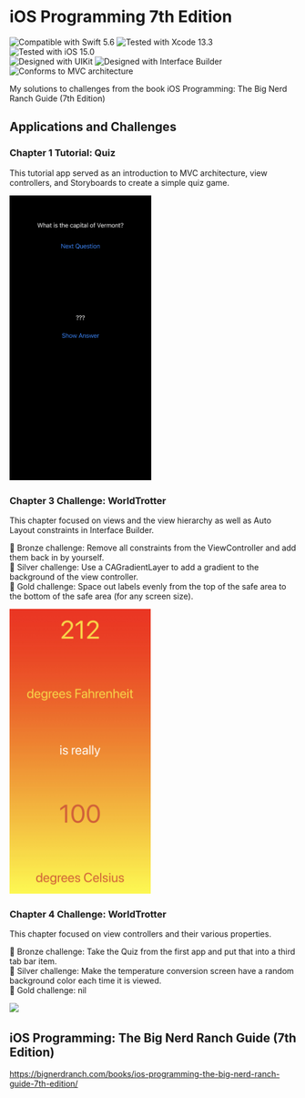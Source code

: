 # iOS Programming 7th Edition
![Compatible with Swift 5.6][swift-version]
![Tested with Xcode 13.3][xcode-version]
![Tested with iOS 15.0][ios-version]
<br />
![Designed with UIKit][uikit]
![Designed with Interface Builder][IB]
![Conforms to MVC architecture][mvc]

My solutions to challenges from the book iOS Programming: The Big Nerd Ranch Guide (7th Edition)

## Applications and Challenges

### Chapter 1 Tutorial: Quiz

This tutorial app served as an introduction to MVC architecture, view controllers, and Storyboards to create a simple quiz game.

<img src="Tutorial Code/Quiz/preview.jpeg" height="500">

### Chapter 3 Challenge: WorldTrotter

This chapter focused on views and the view hierarchy as well as Auto Layout constraints in Interface Builder.

🥉 Bronze challenge: Remove all constraints from the ViewController and add them back in by yourself. <br />
🥈 Silver challenge: Use a CAGradientLayer to add a gradient to the background of the view controller. <br />
🥇 Gold challenge: Space out labels evenly from the top of the safe area to the bottom of the safe area (for any screen size).

<img src="Chapter 3 Challenge/preview.jpeg" height="500">

### Chapter 4 Challenge: WorldTrotter

This chapter focused on view controllers and their various properties.

🥉 Bronze challenge: Take the Quiz from the first app and put that into a third tab bar item. <br />
🥈 Silver challenge: Make the temperature conversion screen have a random background color each time it is viewed. <br />
🥇 Gold challenge: nil

<img src="Chapter 4 Challenge/preview.GIF" height="500">

## iOS Programming: The Big Nerd Ranch Guide (7th Edition)
https://bignerdranch.com/books/ios-programming-the-big-nerd-ranch-guide-7th-edition/

[swift-version]: https://img.shields.io/badge/Swift-5.6-green.svg
[xcode-version]: https://img.shields.io/badge/Xcode-13.3-green.svg
[ios-version]: https://img.shields.io/badge/iOS-15.0-green.svg
[uikit]: https://img.shields.io/badge/UIKit-%20-informational
[IB]: https://img.shields.io/badge/Interface%20Builder-%20-informational
[mvc]: https://img.shields.io/badge/MVC-%20-lightgrey
